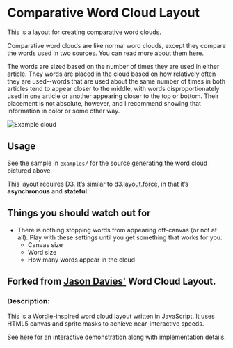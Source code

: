 # Comparative Word Cloud Layout

This is a layout for creating comparative word clouds.

Comparative word clouds are like normal word clouds, except they
compare the words used in two sources. You can read more about
them [here.](http://zthomae.tumblr.com/post/31121181123/introducing-comparative-word-clouds)

The words are sized based on the number of times they are used in
either article. They words are placed in the cloud based on how
relatively often they are used--words that are used about the same
number of times in both articles tend to appear closer to the middle,
with words disproportionately used in one article or another appearing
closer to the top or bottom. Their placement is not absolute, however,
and I recommend showing that information in color or some other way.

![Example cloud](https://s3.amazonaws.com/zthomae-project-pics/cloud2.PNG)

## Usage

See the sample in `examples/` for the source generating the word cloud pictured above.

This layout requires [D3](http://mbostock.github.com/d3/).  It’s similar to
[d3.layout.force](https://github.com/mbostock/d3/wiki/Force-Layout), in that
it’s **asynchronous** and **stateful**.

## Things you should watch out for

* There is nothing stopping words from appearing off-canvas (or not at all). Play with
these settings until you get something that works for you:
    * Canvas size
	* Word size
    * How many words appear in the cloud	

## Forked from [Jason Davies'](http://www.jasondavies.com) Word Cloud Layout.

### Description:

This is a [Wordle](http://www.wordle.net/)-inspired word cloud layout written
in JavaScript. It uses HTML5 canvas and sprite masks to achieve
near-interactive speeds.

See [here](http://www.jasondavies.com/wordcloud/) for an interactive
demonstration along with implementation details.